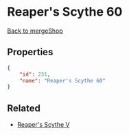 # Reaper's Scythe 60

<no description available>

[Back to mergeShop](../merge-shops.md)

## Properties

```json
{
    "id": 231,
    "name": "Reaper's Scythe 60"
}
```

## Related

- [Reaper's Scythe V](../items/12872-reaper-s-scythe-v.md)

